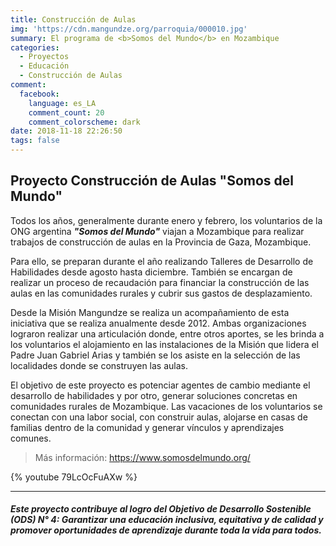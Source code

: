 ```yaml
---
title: Construcción de Aulas
img: 'https://cdn.mangundze.org/parroquia/000010.jpg'
summary: El programa de <b>Somos del Mundo</b> en Mozambique
categories:
  - Proyectos
  - Educación
  - Construcción de Aulas
comment:
  facebook:
    language: es_LA
    comment_count: 20
    comment_colorscheme: dark
date: 2018-11-18 22:26:50
tags: false
---
```


## Proyecto Construcción de Aulas "Somos del Mundo"

Todos los años, generalmente durante enero y febrero, los voluntarios de la ONG argentina **_"Somos del Mundo"_** viajan a Mozambique para realizar trabajos de construcción de aulas en la Provincia de Gaza, Mozambique.

Para ello, se preparan durante el año realizando Talleres de Desarrollo de Habilidades desde agosto hasta diciembre. También se encargan de realizar un proceso de recaudación para financiar la construcción de las aulas en las comunidades rurales y cubrir sus gastos de desplazamiento.

Desde la Misión Mangundze se realiza un acompañamiento de esta iniciativa que se realiza anualmente desde 2012. Ambas organizaciones lograron realizar una articulación donde, entre otros aportes, se les brinda a los voluntarios el alojamiento en las instalaciones de la Misión que lidera el Padre Juan Gabriel Arias y también se los asiste en la selección de las localidades donde se construyen las aulas. 

El objetivo de este proyecto es potenciar agentes de cambio mediante el desarrollo de habilidades y por otro, generar soluciones concretas en comunidades rurales de Mozambique.
Las vacaciones de los voluntarios se conectan con una labor social, con construir aulas, alojarse en casas de familias dentro de la comunidad y generar vínculos y aprendizajes comunes. 

> Más información: https://www.somosdelmundo.org/

{% youtube 79LcOcFuAXw %}

***

###### **_Este proyecto contribuye al logro del Objetivo de Desarrollo Sostenible (ODS) N° 4: Garantizar una educación inclusiva, equitativa y de calidad y promover oportunidades de aprendizaje durante toda la vida para todos._**
